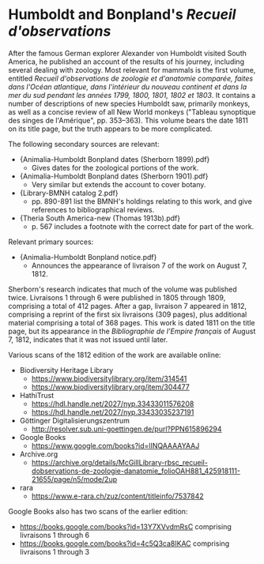 # Humboldt and Bonpland's _Recueil d'observations_

After the famous German explorer Alexander von Humboldt visited South America, he
published an account of the results of his journey, including several dealing with
zoology. Most relevant for mammals is the first volume, entitled _Recueil d'observations
de zoologie et d'anatomie comparée, faites dans l'Océan atlantique, dans l'intérieur du
nouveau continent et dans la mer du sud pendant les années 1799, 1800, 1801, 1802 et
1803_. It contains a number of descriptions of new species Humboldt saw, primarily
monkeys, as well as a concise review of all New World monkeys ("Tableau synoptique des
singes de l'Amérique", pp. 353–363). This volume bears the date 1811 on its title page,
but the truth appears to be more complicated.

The following secondary sources are relevant:

- {Animalia-Humboldt Bonpland dates (Sherborn 1899).pdf}
  - Gives dates for the zoological portions of the work.
- {Animalia-Humboldt Bonpland dates (Sherborn 1901).pdf}
  - Very similar but extends the account to cover botany.
- {Library-BMNH catalog 2.pdf}
  - pp. 890-891 list the BMNH's holdings relating to this work, and give references to
    bibliographical reviews.
- {Theria South America-new (Thomas 1913b).pdf}
  - p. 567 includes a footnote with the correct date for part of the work.

Relevant primary sources:

- {Animalia-Humboldt Bonpland notice.pdf}
  - Announces the appearance of livraison 7 of the work on August 7, 1812.

Sherborn's research indicates that much of the volume was published twice. Livraisons 1
through 6 were published in 1805 through 1809, comprising a total of 412 pages. After a
gap, livraison 7 appeared in 1812, comprising a reprint of the first six livraisons (309
pages), plus additional material comprising a total of 368 pages. This work is dated
1811 on the title page, but its appearance in the _Bibliographie de l'Empire français_
of August 7, 1812, indicates that it was not issued until later.

Various scans of the 1812 edition of the work are available online:

- Biodiversity Heritage Library
  - https://www.biodiversitylibrary.org/item/314541
  - https://www.biodiversitylibrary.org/item/304477
- HathiTrust
  - https://hdl.handle.net/2027/nyp.33433011576208
  - https://hdl.handle.net/2027/nyp.33433035237191
- Göttinger Digitalisierungszentrum
  - http://resolver.sub.uni-goettingen.de/purl?PPN615896294
- Google Books
  - https://www.google.com/books?id=lINQAAAAYAAJ
- Archive.org
  - https://archive.org/details/McGillLibrary-rbsc_recueil-dobservations-de-zoologie-danatomie_folioOAH881_425918111-21655/page/n5/mode/2up
- rara
  - https://www.e-rara.ch/zuz/content/titleinfo/7537842

Google Books also has two scans of the earlier edition:

- https://books.google.com/books?id=13Y7XVvdmRsC comprising livraisons 1 through 6
- https://books.google.com/books?id=4c5Q3ca8IKAC comprising livraisons 1 through 3
